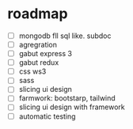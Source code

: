 # roadmap


- [ ] mongodb fll sql like. subdoc
- [ ] agregration
- [ ] gabut express 3
- [ ] gabut redux
- [ ] css ws3
- [ ] sass
- [ ] slicing ui design
- [ ] farmwork: bootstarp, tailwind
- [ ] slicing ui design with framework
- [ ] automatic testing
